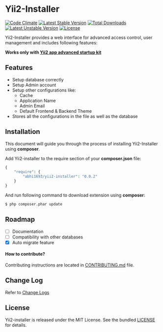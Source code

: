 Yii2-Installer
==============

[![Code Climate](https://codeclimate.com/github/abhi1693/yii2-installer/badges/gpa.svg)](https://codeclimate.com/github/abhi1693/yii2-installer)
[![Latest Stable Version](https://poser.pugx.org/abhi1693/yii2-installer/v/stable.svg)](https://packagist.org/packages/abhi1693/yii2-installer) [![Total Downloads](https://poser.pugx.org/abhi1693/yii2-installer/downloads.svg)](https://packagist.org/packages/abhi1693/yii2-installer) [![Latest Unstable Version](https://poser.pugx.org/abhi1693/yii2-installer/v/unstable.svg)](https://packagist.org/packages/abhi1693/yii2-installer) [![License](https://poser.pugx.org/abhi1693/yii2-installer/license.svg)](https://packagist.org/packages/abhi1693/yii2-installer)

Yii2-Installer provides a web interface for advanced access control, user management and includes following features:

**Works only with [Yii2 app advanced startup kit](https://github.com/abhi1693/yii2-app-advanced-startup-kit)**

## Features

- Setup database correctly
- Setup Admin account
- Setup other configurations like:
    - Cache
    - Application Name
    - Admin Email
    - Default Frontend & Backend Theme
- Stores all the configurations in the file as well as the database

## Installation

This document will guide you through the process of installing Yii2-Installer using **composer**.

Add Yii2-installer to the require section of your **composer.json** file:

```php
{
    "require": {
        "abhi1693/yii2-installer": "0.0.2"
    }
}
```

And run following command to download extension using **composer**:

```bash
$ php composer.phar update
```

## Roadmap

- [ ] Documentation
- [ ] Compatibility with other databases
- [x] Auto migrate feature

#### How to contribute?

Contributing instructions are located in [CONTRIBUTING.md](CONTRIBUTING.md) file.

## Change Log

Refer to [Change Logs](CHANGE.md)

## License

Yii2-installer is released under the MIT License. See the bundled [LICENSE](LICENSE.md) for details.
